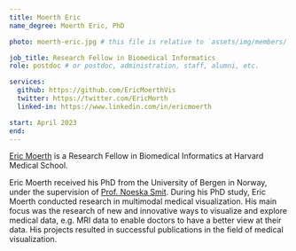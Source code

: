 ```yaml
---
title: Moerth Eric
name_degree: Moerth Eric, PhD

photo: moerth-eric.jpg # this file is relative to `assets/img/members/`

job_title: Research Fellow in Biomedical Informatics
role: postdoc # or postdoc, administration, staff, alumni, etc.

services:
  github: https://github.com/EricMoerthVis
  twitter: https://twitter.com/EricMorth
  linked-in: https://www.linkedin.com/in/ericmoerth

start: April 2023
end:
---
```

[Eric Moerth](https://vis.uib.no/team/eric-morth/) is a Research Fellow in Biomedical Informatics at Harvard Medical School.

Eric Moerth received his PhD from the University of Bergen in Norway, under the supervision of [Prof. Noeska Smit](https://noeskasmit.com/).
During his PhD study, Eric Moerth conducted research in multimodal medical visualization.
His main focus was the research of new and innovative ways to visualize and explore medical data,
e.g. MRI data to enable doctors to have a better view at their data.
His projects resulted in successful publications in the field of medical visualization.
